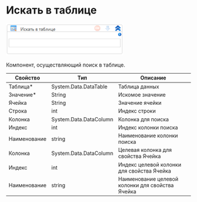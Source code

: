 # Искать в таблице

![](<../../../../.gitbook/assets/image (774).png>)

Компонент, осуществляющий поиск в таблице.

| Свойство     | Тип                    | Описание                                         |
| ------------ | ---------------------- | ------------------------------------------------ |
| Таблица\*    | System.Data.DataTable  | Таблица данных                                   |
| Значение\*   | String                 | Искомое значение                                 |
| Ячейка       | String                 | Значение ячейки                                  |
| Строка       | int                    | Индекс строки                                    |
| Колонка      | System.Data.DataColumn | Колонка для поиска                               |
| Индекс       | int                    | Индекс колонки поиска                            |
| Наименование | string                 | Наименование колонки поиска                      |
| Колонка      | System.Data.DataColumn | Целевая колонка для свойства Ячейка              |
| Индекс       | int                    | Индекс целевой колонки для свойства Ячейка       |
| Наименование | string                 | Наименование целевой колонки для свойства Ячейка |
